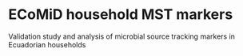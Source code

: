 # ECoMiD household MST markers
Validation study and analysis of microbial source tracking markers in Ecuadorian households
